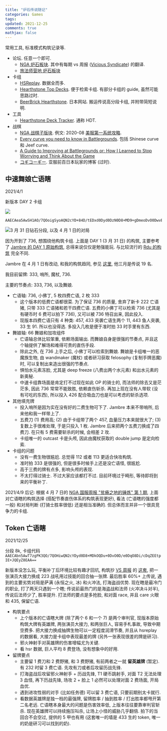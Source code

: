 ```yaml
---
title: "炉石传说随记"
categories: Games
tags: 
updated: 2021-12-25
comments: true
mathjax: false
---
```


常用工具, 标准模式构筑记录等.

<!-- more -->

- 论坛. 任意一个即可.
    - [NGA 炉石板块](https://bbs.nga.cn/thread.php?fid=422). 其中有每期 vs 周报 ([Vicious Syndicate](https://www.vicioussyndicate.com/category/analysis/)) 的翻译.
    - [旅法师营地 炉石板块](https://www.iyingdi.com/web/article/hearthstone?seed=2&tagid=17)
- 卡组
    - [HSReplay](https://hsreplay.net/). 数据全而多.
    - [Hearthstone Top Decks](https://www.hearthstonetopdecks.com/). 便于检索卡组. 有部分卡组的 guide, 虽然可能思路过时.
    - [BeerBrick Hearthstone](https://beerbrick.com/category/deck/). 日本网站. 搬运传说高分段卡组, 并附带简短说明.
- 工具
    - [Hearthstone Deck Tracker](https://hsreplay.net/downloads/). 通称 HDT.
- 战棋
    - [NGA 战棋子版块](https://bbs.nga.cn/thread.php?fid=690&_ff=422). 例文: 2020-08 [美服第一系统攻略](https://bbs.nga.cn/read.php?tid=22901424).
    - [Every curve you need to know in Battlegrounds](https://acegameguides.com/every-curve-you-need-to-know-in-battlegrounds/). 包括 Shinese curve 和 Jeef curve.
    - [A Guide to Improving at Battlegrounds or: How I Learned to Stop Worrying and Think About the Game](https://www.reddit.com/r/hearthstone/comments/hkmbzd/a_guide_to_improving_at_battlegrounds_or_how_i/)
    - [コギコーギー](https://cogicorgi.com/). 亚服前百日本玩家的博客 (过时).

## 中速舞娘亡语瞎

2021/4/1

新版本 DAY 2 卡组

<!-- https://bbs.nga.cn/read.php?tid=26149720 -->

![](https://shiina18.github.io/assets/posts/images/20210401172825362_27303.png)

```
AAECAea5AwSH1AO/7QOoigSyoAQN2cYD+84D/tEDxd0Dyd0DzN0D8+MD9+gDmeoDvO0DwvEDg58Etp8EAA==
```

![3 月 31 日钻石分段, 以及 4 月 1 日的对局](https://shiina18.github.io/assets/posts/images/20210401172849584_3788.png "3 月 31 日钻石分段, 以及 4 月 1 日的对局")

因为开到了 736, 想围绕他构筑卡组. 上面是 DAY 1 (3 月 31 日) 的构筑, 主要参考了 [Jambre 的 DAY 1 原始构筑](https://www.hearthstonetopdecks.com/decks/deathrattle-demon-hunter-jambre-the-barrens/), 总得来说仅仅是勉强能玩. 与比较流行的 [Rdu 的构筑](https://www.hearthstonetopdecks.com/decks/deathrattle-demon-hunter-rdu-the-barrens/) 完全不同.  

Jambre 在 4 月 1 日有改动, 和我的构筑趋同, 参见 [这里](https://beerbrick.com/2021/04/01/fib-19-legend-jambres-deathrattle-demon-hunter/), 他三月是传说 19 名.  

我目前留牌: 333, 哨所, 魔杖, 736.

主要的节奏点: 333, 736, 以及舞娘.

- 亡语轴: 736, 小佛丁, 5 枚四费亡语, 2 枚 333
    - 这个版本的低费亡语都很菜. 为了保证 736 的质量, 舍弃了新卡 222 亡语猪, 只带 333 亡语猪和若干四费亡语. 五费的小佛丁可以检索 736 (尤其是有硬币时 6 费可以拍下 736), 又可以被 736 特召出来, 因此投入.
    - 现版本四费亡语只有 4 种类: 457, 433 突袭亡语生两个 11, 443 鱼人突袭, 33 生 91. 所以也没得选. 多投入几枚是便于准时拍 33 时手里有东西.
- 舞娘轴: 66 舞娘和加攻组件
    - 亡语轴总体比较笨重, 依赖场面输出. 而舞娘自身是很强的节奏点, 并且这个轴提供了解场和难得可贵的直伤手段.
    - 除此之外, 在 736 上手之后, 小佛丁可以检索到舞娘. 舞娘是卡组唯一的恶魔族生物, 由 wandmaker (魔杖) 或者研习获取 felosophy (复制手牌恶魔) 时, 可以复制出来造出很强的节奏点.
    - 惧怕水元素冻脸, 尤其是 deep freeze (八费出两个水元素) 和出水元素的新奥秘.
    - 中速卡组靠场面是肯定打不过现在如此 OP 的骑士的, 而法师的除去又是茫茫多, 因此 736 常常不能致胜, 依赖直伤斩杀. 再加上现在没有人带软 (没有可吃的东西), 所以投入 426 配合吸血刀也是可以考虑的斩杀选项.
- 其他填充牌
    - 投入哨所是因为实在没有好的二费生物可下了. Jambre 本来不带哨所, 后来他和我一样带上了.
    - 五费刀 (1) 费用高; (2) 由于卡组带了两个 457, 血量压力本来就很大了; (3) 复数上手很难处理, 于是只投入 1 枚. Jambre 后来把两个五费刀换成了四费刀. 在只有 5 费需要斩杀的时候, 会相差 2 攻.
    - 卡组唯一的 outcast 卡是头颅, 因此由魔杖获取的 double jump 是定向检索.
- 卡组的问题
    - 没有一费生物很尴尬. 总觉得 112 或者 113 更适合快攻构筑.
    - 准时拍 333 是很强的, 但是很多时候手上还是没亡语怪, 很尴尬.
    - 高于三费的牌有点多, 影响头颅的表现.
    - 不太打得过骑士. 不过大家应该都打不过. 目前环境过于畸形, 等待即将到来的平衡补丁.

2021/4/9 后记: 根据 4 月 7 日的 [NGA 国服周报 "贫瘠之地的锤炼" 第 1 期](https://bbs.nga.cn/read.php?tid=26236610), 上面对亡语瞎的构筑选择 (搭配节奏直伤体系的构筑表现更好), 看法 (亡语瞎的强度都一般) 和对局判断 (打骑士胜率很低) 还是相当准确的. 但总体而言并非一个很具竞争力的卡组.

## Token 亡语瞎

2021/12/25

分段 8k, 卡组代码 `AAECAbn5AwT7zgPK3QO/7QOHiwQN2cYDyd0D8+MDkOQDu+0DvO0D/e0DqO8Di/cDqZEEtpIE+JQEyZ8EAA==`

新版本没怎么玩, 平衡补丁后环境比较有趣才回坑, 构筑抄 [VS 周报](http://bbs.nga.cn/read.php?tid=29915808) 的 [这套](https://www.hearthstonetopdecks.com/decks/deathrattle-demon-hunter-485-legend-drb00mer-fractured-in-alterac-valley/), 把一张演员大接力换成 223 战吼用过技能的回合抽一张牌. 最后胜率 60%+ 上传说, 遇到的主要劣势对局是萨满 (永恒之火, 冰) 和火冲法, 打海盗战优势. 现在瞎是最冷门的职业, 打了两天只遇到一个瞎; 传说前最热门的是海盗战和法师 (火冲决斗对半), 传说后法师少了, 胜率提升. 打法师的要点是多抢脸, 和对面 race, 并且 care 火眼和 435, 保留亡语.

- 构筑要点
    - 上个版本的亡语瞎大牌 (除了两个 6 和一个 7) 是两个审判官, 现版本原始构筑大牌有英雄牌, 两张演员大接力, 和两张巨人, 容易手札事故, 导致中期空费多. 把大接力换成抽牌生物可以一定程度润滑节奏, 并且从 hsreplay 的数据看, 大接力是卡组中表现最差的牌 (另外一张表现很差的牌是研习).   
    - 邪火神射手对英雄牌的伤害增幅尤为关键.
    - 看 hsr 数据, 巨人平均 8 费登场, 没有想象中的好用.
- 留牌要点
    - 主要留 1 费刀和 2 费野猪, 和 3 费野猪, 有前两者之一就 **留英雄牌** (暂定). 有 232 时留 3 费亡语. 先攻有刀或者后攻留历战先锋. 
    - 打海盗战后攻留邪火神射手 + 历战先锋, T1 硬币跳射手, 对面 T2 无法处理 3 血怪, 再下历战先锋, 场攻 2 + 脸上 1 必然可以处理对面 2 费场面, 开局血优.
    - 遇到进攻性弱的对手 (比如任务德) 可以留 3 费亡语, 只要前期别太卡就行.
    - 看数据英雄牌是独一档的最强牌, 留牌胜率 / 抽到胜率 / 打出胜率都甩开第二名老远. 亡语瞎本身最大的问题是伤害效率低, 上版本往往要靠审判官斩杀. 现在英雄牌可以持续施压叫杀, 让场上小怪的威胁几乎翻倍. 拍下的当回合不会空过, 提供的 5 甲也有用 (这套唯一的墙是 433 生的 token, 唯一的奶是研习可以找到的奶).